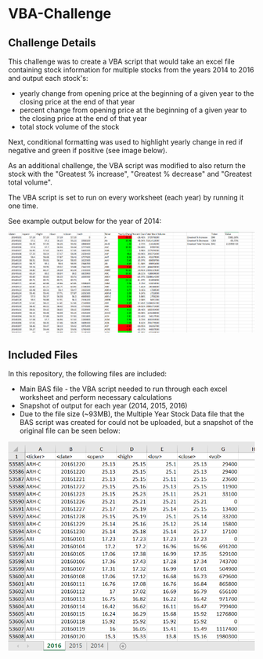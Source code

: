 # VBA-Challenge

## Challenge Details

This challenge was to create a VBA script that would take an excel file containing stock information for multiple stocks from the years 2014 to 2016 and output each stock's:

* yearly change from opening price at the beginning of a given year to the closing price at the end of that year
* percent change from opening price at the beginning of a given year to the closing price at the end of that year
* total stock volume of the stock

Next, conditional formatting was used to highlight yearly change in red if negative and green if positive (see image below).

As an additional challenge, the VBA script was modified to also return the stock with the "Greatest % increase", "Greatest % decrease" and "Greatest total volume". 

The VBA script is set to run on every worksheet (each year) by running it one time. 

See example output below for the year of 2014:

![2014 Stock Data](Multiple_year_stock_data_2014.PNG) 

## Included Files

In this repository, the following files are included:
* Main BAS file - the VBA script needed to run through each excel worksheet and perform necessary calculations
* Snapshot of output for each year (2014, 2015, 2016)
* Due to the file size (~93MB), the Multiple Year Stock Data file that the BAS script was created for could not be uploaded, but a snapshot of the original file can be seen below: 

![Original Multi Year Stock data file](Snapshot_of_Multiple_Year_Stock_data_file.PNG) 
